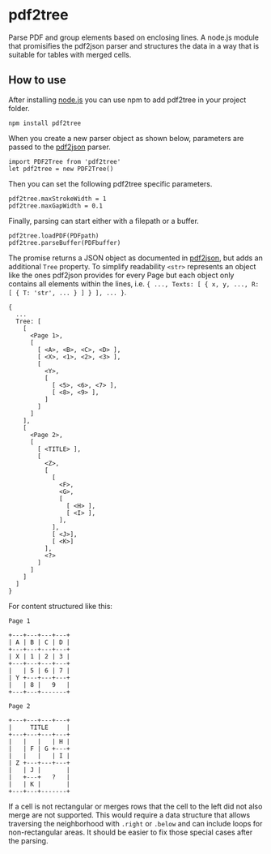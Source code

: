 # pdf2tree
Parse PDF and group elements based on enclosing lines. A node.js module that promisifies the pdf2json parser and structures the data in a way that is suitable for tables with merged cells.

## How to use
After installing [node.js](https://nodejs.org) you can use npm to add pdf2tree in your project folder.

    npm install pdf2tree

When you create a new parser object as shown below, parameters are passed to the [pdf2json](https://github.com/modesty/pdf2json) parser.

    import PDF2Tree from 'pdf2tree'
    let pdf2tree = new PDF2Tree()

Then you can set the following pdf2tree specific parameters.

    pdf2tree.maxStrokeWidth = 1
    pdf2tree.maxGapWidth = 0.1

Finally, parsing can start either with a filepath or a buffer.

    pdf2tree.loadPDF(PDFpath)
    pdf2tree.parseBuffer(PDFbuffer)

The promise returns a JSON object as documented in [pdf2json](https://github.com/modesty/pdf2json), but adds an additional `Tree` property. To simplify readability `<str>` represents an object like the ones pdf2json provides for every Page but each object only contains all elements within the lines, i.e. `{ ..., Texts: [ { x, y, ..., R: [ { T: 'str', ... } ] } ], ... }`.

    {
      ...
      Tree: [
        [
          <Page 1>,
          [
            [ <A>, <B>, <C>, <D> ],
            [ <X>, <1>, <2>, <3> ],
            [ 
              <Y>,
              [
                [ <5>, <6>, <7> ],
                [ <8>, <9> ],
              ]
            ]
          ]
        ],
        [
          <Page 2>,
          [
            [ <TITLE> ],
            [
              <Z>, 
              [
                [
                  <F>,
                  <G>,
                  [
                    [ <H> ],
                    [ <I> ],
                  ],
                ],
                [ <J>],
                [ <K>]
              ],
              <?>
            ]
          ]
        ]
      ]
    }

For content structured like this:

    Page 1

    +---+---+---+---+
    | A | B | C | D |
    +---+---+---+---+
    | X | 1 | 2 | 3 |
    +---+---+---+---+
    |   | 5 | 6 | 7 |
    | Y +---+---+---+
    |   | 8 |   9   |
    +---+---+-------+

    Page 2
    
    +---+---+---+---+
    |     TITLE     |
    +---+---+---+---+
    |   |   |   | H |
    |   | F | G +---+
    |   |   |   | I |
    | Z +---+---+---+
    |   | J |       |
    |   +---+   ?   |
    |   | K |       |
    +---+---+-------+

If a cell is not rectangular or merges rows that the cell to the left did not also merge are not supported. This would require a data structure that allows traversing the neighborhood with `.right` or `.below` and can include loops for non-rectangular areas. It should be easier to fix those special cases after the parsing.